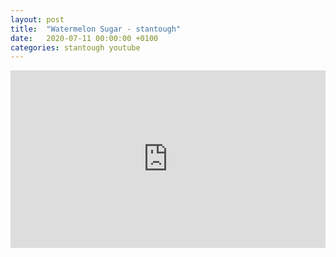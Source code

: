 ```yaml
---
layout: post
title:  "Watermelon Sugar - stantough"
date:   2020-07-11 00:00:00 +0100
categories: stantough youtube
---
```

<style>.embed-container { position: relative; padding-bottom: 56.25%; height: 0; overflow: hidden; max-width: 100%; } .embed-container iframe, .embed-container object, .embed-container embed { position: absolute; top: 0; left: 0; width: 100%; height: 100%; }</style><div class='embed-container'><iframe src='https://www.youtube.com/embed/YhjyEMMh7Ew' frameborder='0' allowfullscreen></iframe></div>
